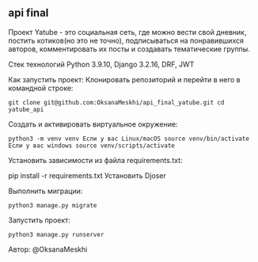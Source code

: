 ## api final

Проект Yatube - это социальная сеть, где можно вести свой дневник, постить котиков(но это не точно), подписываться на понравившихся авторов, комментировать их посты и создавать тематические группы.

Стек технологий
Python 3.9.10,
Django 3.2.16,
DRF,
JWT

Как запустить проект:
Клонировать репозиторий и перейти в него в командной строке:

`git clone git@github.com:OksanaMeskhi/api_final_yatube.git
cd yatube_api`

Создать и активировать виртуальное окружение:

`python3 -m venv venv
Если у вас Linux/macOS
source venv/bin/activate
Если у вас windows
source venv/scripts/activate`

Установить зависимости из файла requirements.txt:

pip install -r requirements.txt
Установить Djoser

Выполнить миграции:

`python3 manage.py migrate`

Запустить проект:

`python3 manage.py runserver`

Автор:
@OksanaMeskhi

